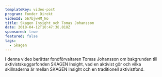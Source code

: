 ```yaml
---
templateKey: video-post
program: Fonder Direkt
videoId: 567bjwHM_No
title: Skagen Insight och Tomas Johansson
date: 2018-04-12T10:47:38.818Z
sponsored: true
featured: false
tags:
  - Skagen
---
```

I denna video berättar fondförvaltaren Tomas Johansson om bakgrunden till aktivistskuggarfonden SKAGEN Insight, vad en aktivist gör och vilka skillnaderna är mellan SKAGEN Insight och en traditionell aktivistfond.
